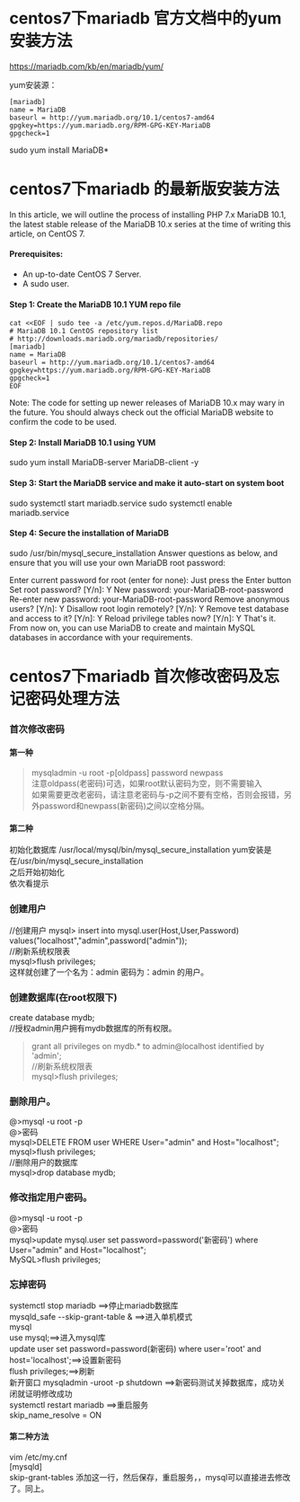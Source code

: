 # centos7下mariadb 官方文档中的yum安装方法

https://mariadb.com/kb/en/mariadb/yum/


yum安装源：
~~~
[mariadb]
name = MariaDB
baseurl = http://yum.mariadb.org/10.1/centos7-amd64
gpgkey=https://yum.mariadb.org/RPM-GPG-KEY-MariaDB
gpgcheck=1
~~~

sudo yum install MariaDB*

# centos7下mariadb 的最新版安装方法  
In this article, we will outline the process of installing PHP 7.x MariaDB 10.1, the latest stable release of the MariaDB 10.x series at the time of writing this article, on CentOS 7.

#### Prerequisites:

* An up-to-date CentOS 7 Server.
* A sudo user.
#### Step 1: Create the MariaDB 10.1 YUM repo file
```
cat <<EOF | sudo tee -a /etc/yum.repos.d/MariaDB.repo
# MariaDB 10.1 CentOS repository list
# http://downloads.mariadb.org/mariadb/repositories/
[mariadb]
name = MariaDB
baseurl = http://yum.mariadb.org/10.1/centos7-amd64
gpgkey=https://yum.mariadb.org/RPM-GPG-KEY-MariaDB
gpgcheck=1
EOF
```
Note: The code for setting up newer releases of MariaDB 10.x may wary in the future. You should always check out the official MariaDB website to confirm the code to be used.

#### Step 2: Install MariaDB 10.1 using YUM

sudo yum install MariaDB-server MariaDB-client -y
#### Step 3: Start the MariaDB service and make it auto-start on system boot

sudo systemctl start mariadb.service
sudo systemctl enable mariadb.service
#### Step 4: Secure the installation of MariaDB

sudo /usr/bin/mysql_secure_installation
Answer questions as below, and ensure that you will use your own MariaDB root password:

Enter current password for root (enter for none): Just press the Enter button
Set root password? [Y/n]: Y
New password: your-MariaDB-root-password
Re-enter new password: your-MariaDB-root-password
Remove anonymous users? [Y/n]: Y
Disallow root login remotely? [Y/n]: Y
Remove test database and access to it? [Y/n]: Y
Reload privilege tables now? [Y/n]: Y
That's it. From now on, you can use MariaDB to create and maintain MySQL databases in accordance with your requirements.

# centos7下mariadb 首次修改密码及忘记密码处理方法 

### 首次修改密码  
#### 第一种  
>mysqladmin -u root -p[oldpass] password newpass  
注意oldpass(老密码)可选，如果root默认密码为空，则不需要输入  
如果需要更改老密码，请注意老密码与-p之间不要有空格，否则会报错，另外password和newpass(新密码)之间以空格分隔。  
#### 第二种  
初始化数据库
/usr/local/mysql/bin/mysql_secure_installation                yum安装是在/usr/bin/mysql_secure_installation  
之后开始初始化  
依次看提示    

### 创建用户  
//创建用户
mysql> insert into mysql.user(Host,User,Password) values("localhost","admin",password("admin"));  
//刷新系统权限表  
mysql>flush privileges;  
这样就创建了一个名为：admin  密码为：admin  的用户。  

### 创建数据库(在root权限下)  
create database mydb;  
//授权admin用户拥有mydb数据库的所有权限。  
>grant all privileges on mydb.* to admin@localhost identified by 'admin';  
//刷新系统权限表  
mysql>flush privileges;  

### 删除用户。  
@>mysql -u root -p  
@>密码  
mysql>DELETE FROM user WHERE User="admin" and Host="localhost";  
mysql>flush privileges;  
//删除用户的数据库  
mysql>drop database mydb;  

### 修改指定用户密码。  
@>mysql -u root -p  
@>密码  
mysql>update mysql.user set password=password('新密码') where User="admin" and Host="localhost";  
MySQL>flush privileges;  

### 忘掉密码  
systemctl stop mariadb ==>停止mariadb数据库  
mysqld_safe --skip-grant-table   &   ==>进入单机模式  
mysql  
use mysql;==>进入mysql库  
update user set password=password(新密码) where user='root' and host='localhost';==>设置新密码  
flush privileges;==>刷新  
新开窗口 mysqladmin -uroot -p shutdown ==>新密码测试关掉数据库，成功关闭就证明修改成功  
systemctl restart mariadb ==>重启服务  
skip_name_resolve = ON  
#### 第二种方法  
 vim /etc/my.cnf  
[mysqld]  
skip-grant-tables              添加这一行，然后保存，重启服务，，mysql可以直接进去修改了。同上。  